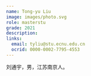 ```yaml
---
name: Tong-yu Liu
image: images/photo.svg
role: masterstu
grade: 2021
description: 
links:
  email: tyliu@stu.ecnu.edu.cn
  ocrid: 0000-0002-7795-4553
---
```


刘通宇，男，江苏南京人。